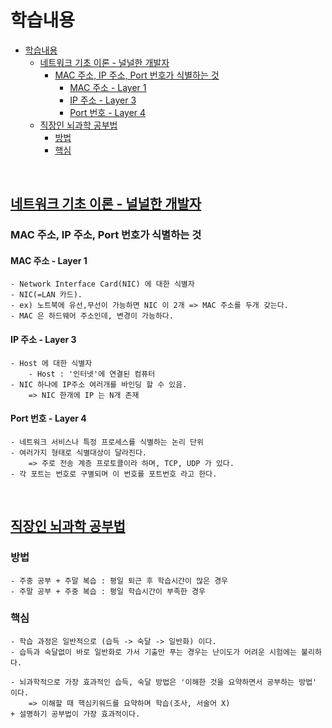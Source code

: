 # 학습내용
<!-- TOC -->

- [학습내용](#%ED%95%99%EC%8A%B5%EB%82%B4%EC%9A%A9)
    - [네트워크 기초 이론 - 널널한 개발자](#%EB%84%A4%ED%8A%B8%EC%9B%8C%ED%81%AC-%EA%B8%B0%EC%B4%88-%EC%9D%B4%EB%A1%A0---%EB%84%90%EB%84%90%ED%95%9C-%EA%B0%9C%EB%B0%9C%EC%9E%90)
        - [MAC 주소, IP 주소, Port 번호가 식별하는 것](#mac-%EC%A3%BC%EC%86%8C-ip-%EC%A3%BC%EC%86%8C-port-%EB%B2%88%ED%98%B8%EA%B0%80-%EC%8B%9D%EB%B3%84%ED%95%98%EB%8A%94-%EA%B2%83)
            - [MAC 주소 - Layer 1](#mac-%EC%A3%BC%EC%86%8C---layer-1)
            - [IP 주소 - Layer 3](#ip-%EC%A3%BC%EC%86%8C---layer-3)
            - [Port 번호 - Layer 4](#port-%EB%B2%88%ED%98%B8---layer-4)
    - [직장인 뇌과학 공부법](#%EC%A7%81%EC%9E%A5%EC%9D%B8-%EB%87%8C%EA%B3%BC%ED%95%99-%EA%B3%B5%EB%B6%80%EB%B2%95)
        - [방법](#%EB%B0%A9%EB%B2%95)
        - [핵심](#%ED%95%B5%EC%8B%AC)

<!-- /TOC -->
<br>

## [네트워크 기초 이론 - 널널한 개발자](https://youtu.be/JDh_lzHO_CA)

### MAC 주소, IP 주소, Port 번호가 식별하는 것

#### MAC 주소 - Layer 1
    - Network Interface Card(NIC) 에 대한 식별자
    - NIC(=LAN 카드).
    - ex) 노트북에 유선,무선이 가능하면 NIC 이 2개 => MAC 주소를 두개 갖는다.
    - MAC 은 하드웨어 주소인데, 변경이 가능하다.

#### IP 주소 - Layer 3
    - Host 에 대한 식별자
        - Host : '인터넷'에 연결된 컴퓨터
    - NIC 하나에 IP주소 여러개를 바인딩 할 수 있음.
        => NIC 한개에 IP 는 N개 존재

#### Port 번호 - Layer 4
    - 네트워크 서비스나 특정 프로세스를 식별하는 논리 단위
    - 여러가지 형태로 식별대상이 달라진다.
        => 주로 전송 계층 프로토콜이라 하며, TCP, UDP 가 있다.
    - 각 포트는 번호로 구별되며 이 번호를 포트번호 라고 한다.

<br>

## [직장인 뇌과학 공부법](https://youtu.be/MdqnJfnUxOg)

### 방법
    - 주중 공부 + 주말 복습 : 평일 퇴근 후 학습시간이 많은 경우
    - 주말 공부 + 주중 복습 : 평일 학습시간이 부족한 경우

### 핵심
    - 학습 과정은 일반적으로 (습득 -> 숙달 -> 일반화) 이다.
    - 습득과 숙달없이 바로 일반화로 가서 기출만 푸는 경우는 난이도가 어려운 시험에는 불리하다.

    - 뇌과학적으로 가장 효과적인 습득, 숙달 방법은 '이해한 것을 요약하면서 공부하는 방법' 이다.
        => 이해할 때 핵심키워드를 요약하며 학습(조사, 서술어 X)
    + 설명하기 공부법이 가장 효과적이다.
